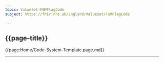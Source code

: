 ```yaml
---
topic: ValueSet-FGMFlagCode
subject: https://fhir.nhs.uk/England/ValueSet/FGMFlagCode

---
```

## {{page-title}}

{{page:Home/Code-System-Template.page.md}}

---

